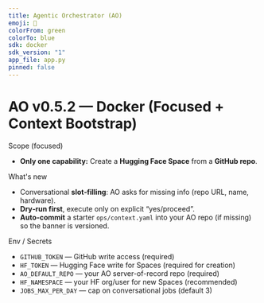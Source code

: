 ```yaml
---
title: Agentic Orchestrator (AO)
emoji: 🧠
colorFrom: green
colorTo: blue
sdk: docker
sdk_version: "1"
app_file: app.py
pinned: false
---
```


# AO v0.5.2 — Docker (Focused + Context Bootstrap)

Scope (focused)
- **Only one capability:** Create a **Hugging Face Space** from a **GitHub repo**.

What's new
- Conversational **slot‑filling**: AO asks for missing info (repo URL, name, hardware).
- **Dry‑run first**, execute only on explicit “yes/proceed”.
- **Auto‑commit** a starter `ops/context.yaml` into your AO repo (if missing) so the banner is versioned.

Env / Secrets
- `GITHUB_TOKEN` — GitHub write access (required)
- `HF_TOKEN` — Hugging Face write for Spaces (required for creation)
- `AO_DEFAULT_REPO` — your AO server-of-record repo (required)
- `HF_NAMESPACE` — your HF org/user for new Spaces (recommended)
- `JOBS_MAX_PER_DAY` — cap on conversational jobs (default 3)
